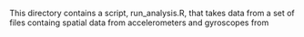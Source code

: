 This directory contains a script, run_analysis.R, that takes data from a set of files containg spatial data from accelerometers and gyroscopes from 
